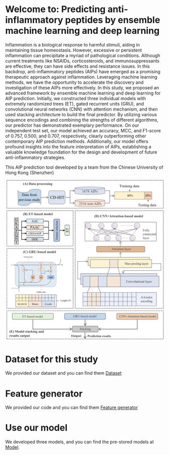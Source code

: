 # Welcome to: Predicting anti-inflammatory peptides by ensemble machine learning and deep learning
Inflammation is a biological response to harmful stimuli, aiding in maintaining tissue homeostasis. However, excessive or persistent inflammation can precipitate a myriad of pathological conditions. Although current treatments like NSAIDs, corticosteroids, and immunosuppressants are effective, they can have side effects and resistance issues. In this backdrop, anti-inflammatory peptides (AIPs) have emerged as a promising therapeutic approach against inflammation. Leveraging machine learning methods, we have the opportunity to accelerate the discovery and investigation of these AIPs more effectively. In this study, we proposed an advanced framework by ensemble machine learning and deep learning for AIP prediction. Initially, we constructed three individual models with extremely randomized trees (ET), gated recurrent units (GRU), and convolutional neural networks (CNN) with attention mechanism, and then used stacking architecture to build the final predictor. By utilizing various sequence encodings and combining the strengths of different algorithms, our predictor has demonstrated exemplary performance. On our independent test set, our model achieved an accuracy, MCC, and F1-score of 0.757, 0.500, and 0.707, respectively, clearly outperforming other contemporary AIP prediction methods. Additionally, our model offers profound insights into the feature interpretation of AIPs, establishing a valuable knowledge foundation for the design and development of future anti-inflammatory strategies.

This AIP prediction tool developed by a team from the Chinese University of Hong Kong (Shenzhen)

![The workflow of this study](https://github.com/GGCL7/AIP_MDL/blob/main/workflow.jpg)


# Dataset for this study
We provided our dataset and you can find them [Dataset](https://github.com/GGCL7/AIP_MDL/tree/main/Dataset)

# Feature generator
We provided our code and you can find them [Feature generator](https://github.com/GGCL7/AIP_MDL/tree/main/Feature%20generator)

# Use our model
We developed three models, and you can find the pre-stored models at [Model](https://github.com/GGCL7/AIP_MDL/tree/main/Model).
